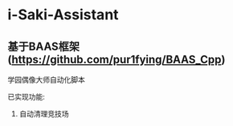# i-Saki-Assistant
## 基于BAAS框架(https://github.com/pur1fying/BAAS_Cpp)

学园偶像大师自动化脚本

已实现功能:
1. 自动清理竞技场


